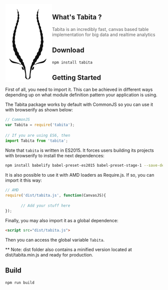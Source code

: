 
<img src="tabita.png?raw=true" width="150" height="250" align="left"/>

## What's Tabita ?

> Tabita is an incredibly fast, canvas based table implementation for big data and realtime analytics

## Download

```
npm install tabita
```

## Getting Started

First of all, you need to import it. This can be achieved in different ways depending up on what module definition pattern your application is using.

The Tabita package works by default with CommonJS so you can use it with browserify as shown below:

```js
// CommonJS
var Tabita = require('tabita');

// If you are using ES6, then
import Tabita from 'tabita';
```

Note that `tabita` is written in ES2015. It forces users building its projects with browserify to install the next dependences:

```bash
npm install babelify babel-preset-es2015 babel-preset-stage-1 --save-dev
```

It is also possible to use it with AMD loaders as Require.js. If so, you can import it this way:

```js
// AMD
require('dist/tabita.js', function(CanvasJS){

       // Add your stuff here
});
```

Finally, you may also import it as a global dependence:

```html
<script src="dist/tabita.js">
```

Then you can access the global variable `Tabita`.

** Note: dist folder also contains a minified version located at dist/tabita.min.js and ready for production.

## Build

```
npm run build
```
